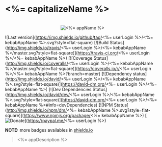 # <%= capitalizeName %>

<p align="center">
  <br>
  <img src="https://i.imgur.com/Mh13XWB.gif" alt="<%= appName %>">
  <br>
</p>

![Last version](https://img.shields.io/github/tag/<%= userLogin %>/<%= kebabAppName %>.svg?style=flat-square)
[![Build Status](http://img.shields.io/travis/<%= userLogin %>/<%= kebabAppName %>/master.svg?style=flat-square)](https://travis-ci.org/<%= userLogin %>/<%= kebabAppName %>)
[![Coverage Status](http://img.shields.io/coveralls/<%= userLogin %>/<%= kebabAppName %>/master.svg?style=flat-square)](https://coveralls.io/r/<%= userLogin %>/<%= kebabAppName %>?branch=master)
[![Dependency status](http://img.shields.io/david/<%= userLogin %>/<%= kebabAppName %>.svg?style=flat-square)](https://david-dm.org/<%= userLogin %>/<%= kebabAppName %>)
[![Dev Dependencies Status](http://img.shields.io/david/dev/<%= userLogin %>/<%= kebabAppName %>.svg?style=flat-square)](https://david-dm.org/<%= userLogin %>/<%= kebabAppName %>#info=devDependencies)
[![NPM Status](http://img.shields.io/npm/dm/<%= kebabAppName %>.svg?style=flat-square)](https://www.npmjs.org/package/<%= kebabAppName %>)
[![Donate](https://img.shields.io/badge/donate-paypal-blue.svg?style=flat-square)](https://paypal.me/<%= userLogin %>)

**NOTE:** more badges availables in [shields.io](http://shields.io/)

> <%= appDescription %>

